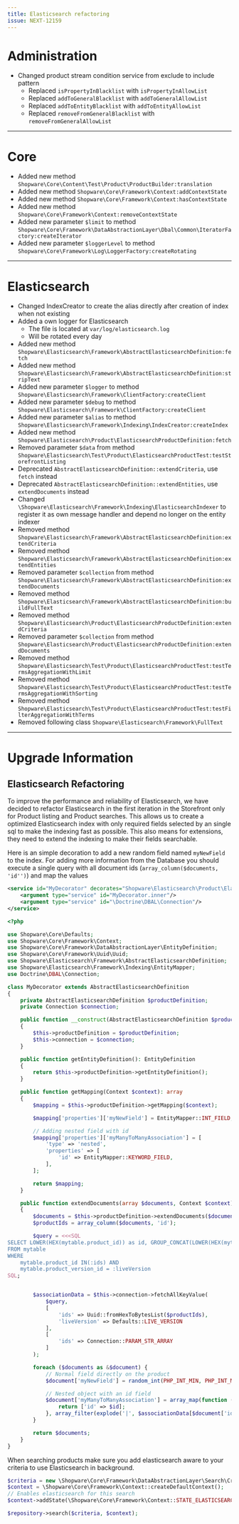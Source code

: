 ```yaml
---
title: Elasticsearch refactoring
issue: NEXT-12159
---
```


# Administration

* Changed product stream condition service from exclude to include pattern
    * Replaced `isPropertyInBlacklist` with `isPropertyInAllowList`
    * Replaced `addToGeneralBlacklist` with `addToGeneralAllowList`
    * Replaced `addToEntityBlacklist` with `addToEntityAllowList`
    * Replaced `removeFromGeneralBlacklist` with `removeFromGeneralAllowList`
___

# Core

* Added new method `Shopware\Core\Content\Test\Product\ProductBuilder:translation`
* Added new method `Shopware\Core\Framework\Context:addContextState`
* Added new method `Shopware\Core\Framework\Context:hasContextState`
* Added new method `Shopware\Core\Framework\Context:removeContextState`
* Added new parameter `$limit` to method `Shopware\Core\Framework\DataAbstractionLayer\Dbal\Common\IteratorFactory:createIterator`
* Added new parameter `$loggerLevel` to method `Shopware\Core\Framework\Log\LoggerFactory:createRotating`
___

# Elasticsearch

* Changed IndexCreator to create the alias directly after creation of index when not existing
* Added a own logger for Elasticsearch
  * The file is located at `var/log/elasticsearch.log`
  * Will be rotated every day
* Added new method `Shopware\Elasticsearch\Framework\AbstractElasticsearchDefinition:fetch`
* Added new method `Shopware\Elasticsearch\Framework\AbstractElasticsearchDefinition:stripText`
* Added new parameter `$logger` to method `Shopware\Elasticsearch\Framework\ClientFactory:createClient`
* Added new parameter `$debug` to method `Shopware\Elasticsearch\Framework\ClientFactory:createClient`
* Added new parameter `$alias` to method `Shopware\Elasticsearch\Framework\Indexing\IndexCreator:createIndex`
* Added new method `Shopware\Elasticsearch\Product\ElasticsearchProductDefinition:fetch`
* Removed parameter `$data` from method `Shopware\Elasticsearch\Test\Product\ElasticsearchProductTest:testStorefrontListing`
* Deprecated `AbstractElasticsearchDefinition::extendCriteria`, use `fetch` instead
* Deprecated `AbstractElasticsearchDefinition::extendEntities`, use `extendDocuments` instead
* Changed `\Shopware\Elasticsearch\Framework\Indexing\ElasticsearchIndexer` to register it as own message handler and depend no longer on the entity indexer
* Removed method `Shopware\Elasticsearch\Framework\AbstractElasticsearchDefinition:extendCriteria`
* Removed method `Shopware\Elasticsearch\Framework\AbstractElasticsearchDefinition:extendEntities`
* Removed parameter `$collection` from method `Shopware\Elasticsearch\Framework\AbstractElasticsearchDefinition:extendDocuments`
* Removed method `Shopware\Elasticsearch\Framework\AbstractElasticsearchDefinition:buildFullText`
* Removed method `Shopware\Elasticsearch\Product\ElasticsearchProductDefinition:extendCriteria`
* Removed parameter `$collection` from method `Shopware\Elasticsearch\Product\ElasticsearchProductDefinition:extendDocuments`
* Removed method `Shopware\Elasticsearch\Test\Product\ElasticsearchProductTest:testTermsAggregationWithLimit`
* Removed method `Shopware\Elasticsearch\Test\Product\ElasticsearchProductTest:testTermsAggregationWithSorting`
* Removed method `Shopware\Elasticsearch\Test\Product\ElasticsearchProductTest:testFilterAggregationWithTerms`
* Removed following class `Shopware\Elasticsearch\Framework\FullText`

___
# Upgrade Information

## Elasticsearch Refactoring

To improve the performance and reliability of Elasticsearch, we have decided to refactor Elasticsearch in the first iteration in the Storefront only for Product listing and Product searches.
This allows us to create a optimized Elasticsearch index with only required fields selected by an single sql to make the indexing fast as possible.
This also means for extensions, they need to extend the indexing to make their fields searchable.

Here is an simple decoration to add a new random field named `myNewField` to the index. 
For adding more information from the Database you should execute a single query with all document ids (`array_column($documents, 'id'')`) and map the values

```xml
<service id="MyDecorator" decorates="Shopware\Elasticsearch\Product\ElasticsearchProductDefinition">
    <argument type="service" id="MyDecorator.inner"/>
    <argument type="service" id="\Doctrine\DBAL\Connection"/>
</service>
```

```php
<?php

use Shopware\Core\Defaults;
use Shopware\Core\Framework\Context;
use Shopware\Core\Framework\DataAbstractionLayer\EntityDefinition;
use Shopware\Core\Framework\Uuid\Uuid;
use Shopware\Elasticsearch\Framework\AbstractElasticsearchDefinition;
use Shopware\Elasticsearch\Framework\Indexing\EntityMapper;
use Doctrine\DBAL\Connection;

class MyDecorator extends AbstractElasticsearchDefinition
{
    private AbstractElasticsearchDefinition $productDefinition;
    private Connection $connection;

    public function __construct(AbstractElasticsearchDefinition $productDefinition, Connection $connection)
    {
        $this->productDefinition = $productDefinition;
        $this->connection = $connection;
    }

    public function getEntityDefinition(): EntityDefinition
    {
        return $this->productDefinition->getEntityDefinition();
    }

    public function getMapping(Context $context): array
    {
        $mapping = $this->productDefinition->getMapping($context);

        $mapping['properties']['myNewField'] = EntityMapper::INT_FIELD;

        // Adding nested field with id
        $mapping['properties']['myManyToManyAssociation'] = [
            'type' => 'nested',
            'properties' => [
                'id' => EntityMapper::KEYWORD_FIELD,
            ],
        ];

        return $mapping;
    }

    public function extendDocuments(array $documents, Context $context): array
    {
        $documents = $this->productDefinition->extendDocuments($documents, $context);
        $productIds = array_column($documents, 'id');

        $query = <<<SQL
SELECT LOWER(HEX(mytable.product_id)) as id, GROUP_CONCAT(LOWER(HEX(mytable.myFkField)) SEPARATOR "|") as relationIds
FROM mytable
WHERE
    mytable.product_id IN(:ids) AND
    mytable.product_version_id = :liveVersion
SQL;


        $associationData = $this->connection->fetchAllKeyValue(
            $query,
            [
                'ids' => Uuid::fromHexToBytesList($productIds),
                'liveVersion' => Defaults::LIVE_VERSION
            ],
            [
                'ids' => Connection::PARAM_STR_ARRAY
            ]
        );

        foreach ($documents as &$document) {
            // Normal field directly on the product
            $document['myNewField'] = random_int(PHP_INT_MIN, PHP_INT_MAX);

            // Nested object with an id field
            $document['myManyToManyAssociation'] = array_map(function (string $id) {
                return ['id' => $id];
            }, array_filter(explode('|', $associationData[$document['id']] ?? '')));
        }

        return $documents;
    }
}
```

When searching products make sure you add elasticsearch aware to your criteria to use Elasticsearch in background.

```php
$criteria = new \Shopware\Core\Framework\DataAbstractionLayer\Search\Criteria();
$context = \Shopware\Core\Framework\Context::createDefaultContext();
// Enables elasticsearch for this search
$context->addState(\Shopware\Core\Framework\Context::STATE_ELASTICSEARCH_AWARE);

$repository->search($criteria, $context);
```
